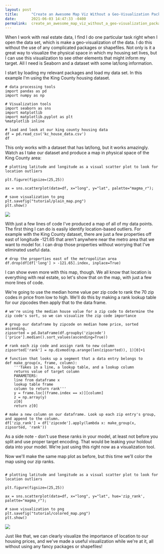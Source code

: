```yaml
---
layout: post
title:      "Create an Awesome Map Viz Without a Geo-Visualization Package"
date:       2021-06-03 14:47:33 -0400
permalink:  create_an_awesome_map_viz_without_a_geo-visualization_package
---
```



When I work with real estate data, I find I do one particular task right when I open the data set, which is make a geo-visualization of the data. I do this without the use of any complicated packages or shapefiles. Not only is it a great way to visualize the physical space in which my housing set lives, but I can use this visualization to see other elements that might inform my target. All I need is Seaborn and a dataset with some lat/long information.

I start by loading my relevant packages and load my data set. In this example I'm using the King County housing dataset.

```
# data processing tools
import pandas as pd
import numpy as np

# Visualization tools
import seaborn as sns
import matplotlib
import matplotlib.pyplot as plt
%matplotlib inline

# load and look at our king county housing data
df = pd.read_csv('kc_house_data.csv')
df
```

This only works with a dataset that has lat/long, but it works amazingly. Watch as I take our dataset and produce a map in physical space of the King County area:

```
# plotting latitude and longitude as a visual scatter plot to look for location outliers

plt.figure(figsize=(25,25))

ax = sns.scatterplot(data=df, x="long", y="lat", palette="magma_r");

# save visualization to png
plt.savefig("tutorial/plain_map.png")
plt.show()
```

![](https://imgur.com/cM4gRMH.png)

With just a few lines of code I've produced a map of all of my data points. The first thing I can do is easily identify location-based outliers. For example with the King County dataset, there are just a few properties off east of longitude -121.65 that aren't anywhere near the metro area that we want to model for. I can drop those properties without worrying that I've eliminated useful data.

```
# drop the properties east of the metropolitan area
df.drop(df[df['long'] > -121.65].index, inplace=True)
```


I can show even more with this map, though. We all know that location is everything with real estate, so let's show that on the map, with just a few more lines of code.

We're going to use the median home value per zip code to rank the 70 zip codes in price from low to high. We'll do this by making a rank lookup table for our zipcodes then apply that to the data frame. 

```
# we're using the median house value for a zip code to determine the zip code's sort, so we can visualize the zip code importance

# group our dataframe by zipcode on median home price, sorted ascending. 
zipsorted = pd.DataFrame(df.groupby('zipcode')['price'].median().sort_values(ascending=True))

# rank each zip code and assign rank to new column
zipsorted['rank'] = np.divmod(np.arange(len(zipsorted)), 1)[0]+1

# function that looks up a segment that a data entry belongs to
def make_group(x, frame, column):
    '''Takes in a line, a lookup table, and a lookup column
    returns value of target column
    PARAMETERS:
    line from dataframe x
    lookup table frame
    column to return rank'''
    y = frame.loc[(frame.index == x)][column]
    z = np.array(y)
    z[0]
    return z[0]

# make a new column on our dataframe. Look up each zip entry's group, and append to the column.
df['zip_rank'] = df['zipcode'].apply(lambda x: make_group(x, zipsorted, 'rank'))
```

As a side note - don't use these ranks in your model, at least not before you split and use proper target encoding. That would be leaking your holdout data into your model. We're just using this right now as a visualization tool.

Now we'll make the same map plot as before, but this time we'll color the map using our zip ranks.

```

# plotting latitude and longitude as a visual scatter plot to look for location outliers

plt.figure(figsize=(25,25))

ax = sns.scatterplot(data=df, x="long", y="lat", hue='zip_rank', palette="magma_r");

# save visualization to png
plt.savefig("tutorial/colored_map.png")
plt.show()
```

![](https://i.imgur.com/0XctWSX.png)

Just like that, we can clearly visualize the importance of location to our housing prices, and we've made a useful visualization while we're at it, all without using any fancy packages or shapefiles!
